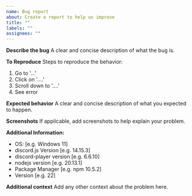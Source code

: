```yaml
---
name: Bug report
about: Create a report to help us improve
title: ""
labels: ""
assignees: ""
---
```


**Describe the bug**
A clear and concise description of what the bug is.

**To Reproduce**
Steps to reproduce the behavior:

1. Go to '...'
2. Click on '....'
3. Scroll down to '....'
4. See error

**Expected behavior**
A clear and concise description of what you expected to happen.

**Screenshots**
If applicable, add screenshots to help explain your problem.

**Additional Information:**

- OS: [e.g. Windows 11]
- discord.js Version [e.g. 14.15.3]
- discord-player version [e.g. 6.6.10]
- nodejs version [e.g. 20.13.1]
- Package Manager [e.g. npm 10.5.2]
- Version [e.g. 22]

**Additional context**
Add any other context about the problem here.
